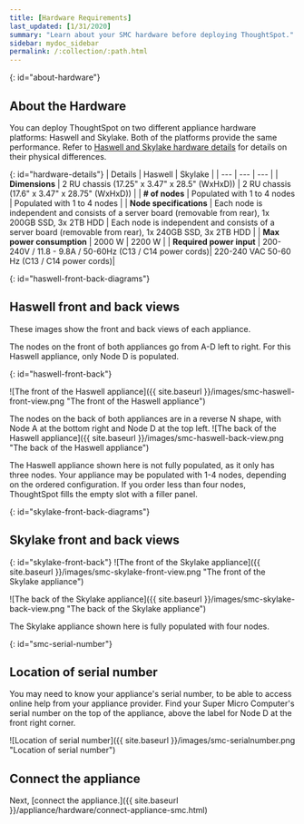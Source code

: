 ```yaml
---
title: [Hardware Requirements]
last_updated: [1/31/2020]
summary: "Learn about your SMC hardware before deploying ThoughtSpot."
sidebar: mydoc_sidebar
permalink: /:collection/:path.html
---
```

{: id="about-hardware"}
## About the Hardware
You can deploy ThoughtSpot on two different appliance hardware platforms: Haswell and Skylake. Both of the platforms provide the same performance. Refer to [Haswell and Skylake hardware details](#hardware-details) for details on their physical differences.

{: id="hardware-details"}
| Details | Haswell | Skylake |
| --- | --- | --- |
| <strong>Dimensions</strong> | 2 RU chassis (17.25" x 3.47" x 28.5" (WxHxD)) | 2 RU chassis (17.6" x 3.47" x 28.75" (WxHxD)) |
| <strong># of nodes</strong> | Populated with 1 to 4 nodes | Populated with 1 to 4 nodes |
| <strong>Node specifications</strong> | Each node is independent and consists of a server board (removable from rear), 1x 200GB SSD, 3x 2TB HDD | Each node is independent and consists of a server board (removable from rear), 1x 240GB SSD, 3x 2TB HDD |
| <strong>Max power consumption</strong> | 2000 W | 2200 W |
| <strong>Required power input</strong> | 200-240V / 11.8 - 9.8A / 50-60Hz (C13 / C14 power cords)| 220-240 VAC  50-60 Hz (C13 / C14 power cords)|

{: id="haswell-front-back-diagrams"}
## Haswell front and back views
These images show the front and back views of each appliance.

The nodes on the front of both appliances go from A-D left to right. For this Haswell appliance, only Node D is populated.

{: id="haswell-front-back"}

![The front of the Haswell appliance]({{ site.baseurl }}/images/smc-haswell-front-view.png "The front of the Haswell appliance")
<!--{% include image.html file="smc-haswell-front-view.png" title="The front of the Haswell appliance" alt="The front of the Haswell appliance" caption="Haswell front view" %}-->

The nodes on the back of both appliances are in a reverse N shape, with Node A at the bottom right and Node D at the top left.
![The back of the Haswell appliance]({{ site.baseurl }}/images/smc-haswell-back-view.png "The back of the Haswell appliance")
<!--{% include image.html file="smc-haswell-back-view.png" title="The back of the Haswell appliance" alt="The back of the Haswell appliance" caption="Haswell back view" %}-->

The Haswell appliance shown here is not fully populated, as it only has three nodes. Your appliance may be populated with 1-4 nodes, depending on the ordered configuration. If you order less than four nodes, ThoughtSpot fills the empty slot with a filler panel.

{: id="skylake-front-back-diagrams"}
## Skylake front and back views

{: id="skylake-front-back"}
![The front of the Skylake appliance]({{ site.baseurl }}/images/smc-skylake-front-view.png "The front of the Skylake appliance")
<!--{% include image.html file="smc-skylake-front-view.png" title="The front of the Skylake appliance" alt="The front of the Skylake appliance" caption="Skylake front view" %}-->

![The back of the Skylake appliance]({{ site.baseurl }}/images/smc-skylake-back-view.png "The back of the Skylake appliance")
<!--{% include image.html file="smc-skylake-back-view.png" title="The back of the Skylake appliance" alt="The back of the Skylake appliance" caption="Skylake back view" %}-->

The Skylake appliance shown here is fully populated with four nodes.

{: id="smc-serial-number"}
## Location of serial number
You may need to know your appliance's serial number, to be able to access online help from your appliance provider. Find your Super Micro Computer's serial number on the top of the appliance, above the label for Node D at the front right corner.

![Location of serial number]({{ site.baseurl }}/images/smc-serialnumber.png "Location of serial number")
<!--{% include image.html file="smc-serialnumber.png" title="Location of serial number" alt="Find your SMC appliance's serial number, model, and part number on the top of the appliance, above the label for Node D at the front right corner." caption="Location of serial number" %}-->

## Connect the appliance
Next, [connect the appliance.]({{ site.baseurl }}/appliance/hardware/connect-appliance-smc.html)
